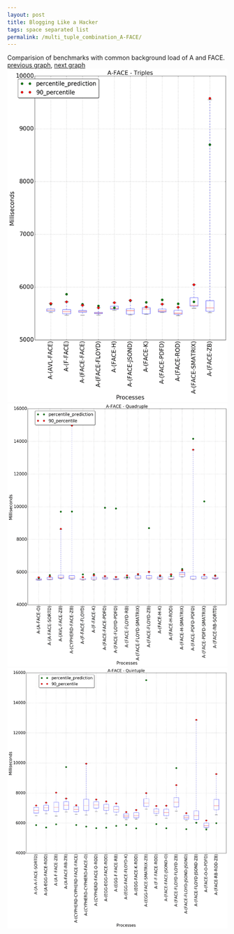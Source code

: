 ```yaml
---
layout: post
title: Blogging Like a Hacker
tags: space separated list
permalink: /multi_tuple_combination_A-FACE/
---
```


Comparision of benchmarks with common background load of A and FACE.
[previous graph](../multi_tuple_combination_A-EGG/), [next graph](../multi_tuple_combination_A-FLOYD/)
<img src="./images/triple/A/A-FACE_box.png" alt="graph figure"><img src="./images/quadruple/A/A-FACE_box.png" alt="graph figure"><img src="./images/quintuple/A/A-FACE_box.png" alt="graph figure">
